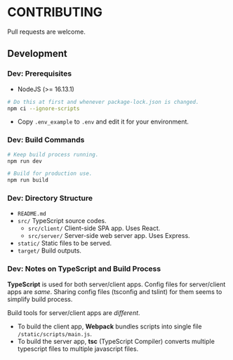 # CONTRIBUTING

Pull requests are welcome.

## Development

### Dev: Prerequisites

- NodeJS (>= 16.13.1)

```sh
# Do this at first and whenever package-lock.json is changed.
npm ci --ignore-scripts
```

- Copy `.env_example` to `.env` and edit it for your environment.

### Dev: Build Commands

```sh
# Keep build process running.
npm run dev

# Build for production use.
npm run build
```

### Dev: Directory Structure

- `README.md`
- `src/`
        TypeScript source codes.
    - `src/client/`
        Client-side SPA app. Uses React.
    - `src/server/`
        Server-side web server app. Uses Express.
- `static/`
    Static files to be served.
- `target/`
    Build outputs.

### Dev: Notes on TypeScript and Build Process

**TypeScript** is used for both server/client apps.
Config files for server/client apps are *same*.
Sharing config files (tsconfig and tslint) for them seems to simplify build process.

Build tools for server/client apps are *different*.

- To build the client app, **Webpack** bundles scripts into single file `/static/scripts/main.js`.
- To build the server app, **tsc** (TypeScript Compiler) converts multiple typescript files to multiple javascript files.
